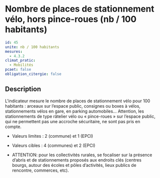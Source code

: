 # Nombre de places de stationnement vélo, hors pince-roues (nb / 100 habitants)
```yaml
id: 45
unite: nb / 100 habitants
mesures:
  - 4.3.2
climat_pratic:
  - Mobilités
pcaet: false
obligation_citergie: false
```
## Description
L'indicateur mesure le nombre de places de stationnement vélo pour 100 habitants : arceaux sur l’espace public, consignes ou boxes à vélos, stationnements vélos en gare, en parking automobiles... Attention, les stationnements de type râtelier vélo ou « pince-roues » sur l’espace public, qui ne permettent pas une accroche sécuritaire, ne sont pas pris en compte.
- Valeurs limites : 2 (commune) et 1 (EPCI)
- Valeurs cibles : 4 (communes) et 2 (EPCI)

- ATTENTION: pour les collectivités rurales, se focaliser sur la présence d’abris et de stationnements proposés aux endroits clés (centres bourgs, autour des écoles et pôles d’activités, lieux publics de rencontre, commerces, etc). 



